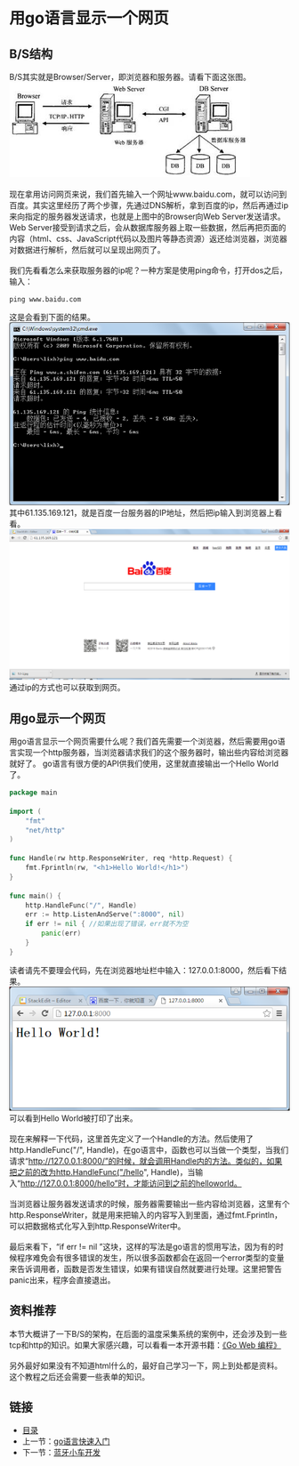 # 用go语言显示一个网页

## B/S结构
B/S其实就是Browser/Server，即浏览器和服务器。请看下面这张图。
![](./imgs/5.3/5.3-1.jpg?raw=true)  <br> <br>
现在拿用访问网页来说，我们首先输入一个网址www.baidu.com，就可以访问到百度。其实这里经历了两个步骤，先通过DNS解析，拿到百度的ip，然后再通过ip来向指定的服务器发送请求，也就是上图中的Browser向Web Server发送请求。Web Server接受到请求之后，会从数据库服务器上取一些数据，然后再把页面的内容（html、css、JavaScript代码以及图片等静态资源）返还给浏览器，浏览器对数据进行解析，然后就可以呈现出网页了。 <br> <br>
我们先看看怎么来获取服务器的ip呢？一种方案是使用ping命令，打开dos之后，输入：
``` shell
ping www.baidu.com
```
这是会看到下面的结果。
![](./imgs/5.3/5.3-2.png?raw=true)  <br>
其中61.135.169.121，就是百度一台服务器的IP地址，然后把ip输入到浏览器上看看。
![](./imgs/5.3/5.3-3.png?raw=true)  <br>
通过ip的方式也可以获取到网页。
## 用go显示一个网页
用go语言显示一个网页需要什么呢？我们首先需要一个浏览器，然后需要用go语言实现一个http服务器，当浏览器请求我们的这个服务器时，输出些内容给浏览器就好了。
go语言有很方便的API供我们使用，这里就直接输出一个Hello World了。
``` go
package main

import (
	"fmt"
	"net/http"
)

func Handle(rw http.ResponseWriter, req *http.Request) {
	fmt.Fprintln(rw, "<h1>Hello World!</h1>")
}

func main() {
	http.HandleFunc("/", Handle)
	err := http.ListenAndServe(":8000", nil)
	if err != nil { //如果出现了错误，err就不为空
		panic(err)
	}
}

```
读者请先不要理会代码，先在浏览器地址栏中输入：127.0.0.1:8000，然后看下结果。
![](./imgs/5.3/5.3-4.png?raw=true)  <br>
可以看到Hello World被打印了出来。 <br> <br>
现在来解释一下代码，这里首先定义了一个Handle的方法。然后使用了http.HandleFunc("/", Handle)，在go语言中，函数也可以当做一个类型，当我们请求“http://127.0.0.1:8000/”的时候，就会调用Handle内的方法。类似的，如果把之前的改为http.HandleFunc("/hello", Handle)，当输入“http://127.0.0.1:8000/hello”时，才能访问到之前的helloworld。 <br> <br>
当浏览器让服务器发送请求的时候，服务器需要输出一些内容给浏览器，这里有个http.ResponseWriter，就是用来把输入的内容写入到里面，通过fmt.Fprintln，可以把数据格式化写入到http.ResponseWriter中。 <br> <br>
最后来看下，“if err != nil ”这块，这样的写法是go语言的惯用写法，因为有的时候程序难免会有很多错误的发生，所以很多函数都会在返回一个error类型的变量来告诉调用者，函数是否发生错误，如果有错误自然就要进行处理。这里把警告panic出来，程序会直接退出。<br>

## 资料推荐
本节大概讲了一下B/S的架构，在后面的温度采集系统的案例中，还会涉及到一些tcp和http的知识。如果大家感兴趣，可以看看一本开源书籍：[《Go Web 编程》](https://github.com/astaxie/build-web-application-with-golang/)<br><br>
另外最好如果没有不知道html什么的，最好自己学习一下，网上到处都是资料。这个教程之后还会需要一些表单的知识。<br>
## 链接
- [目录](directory.md)  
- 上一节：[go语言快速入门](5.2.md)  
- 下一节：[蓝牙小车开发](6.0.md)